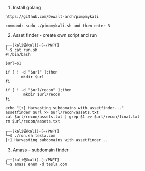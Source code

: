 1. Install golang
```
https://github.com/Dewalt-arch/pimpmykali

command: sudo ./pimpmykali.sh and then enter 3
```

2. Asset finder - create own script and run 
```
┌──(kali㉿kali)-[~/PNPT]
└─$ cat run.sh      
#!/bin/bash

$url=$1

if [ ! -d "$url" ];then
       mkdir $url
fi

if [ ! -d "$url/recon" ];then 
        mkdir $url/recon
fi

echo "[+] Harvesting subdomains with assetfinder..."
assetfinder $url >> $url/recon/assets.txt
cat $url/recon/assets.txt | grep $1 >> $url/recon/final.txt
rm $url/recon/assets.txt

┌──(kali㉿kali)-[~/PNPT]
└─$ ./run.sh tesla.com
[+] Harvesting subdomains with assetfinder...
```

3. Amass - subdomain finder 
```
┌──(kali㉿kali)-[~/PNPT]
└─$ amass enum -d tesla.com 
```